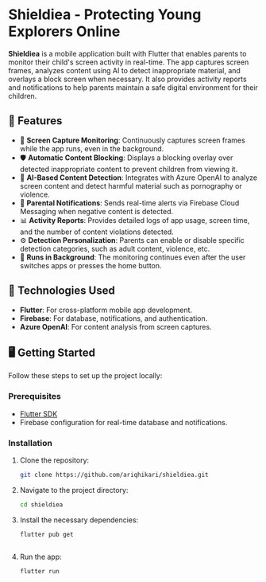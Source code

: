 # Shieldiea - Protecting Young Explorers Online

**Shieldiea** is a mobile application built with Flutter that enables parents to monitor their child's screen activity in real-time. The app captures screen frames, analyzes content using AI to detect inappropriate material, and overlays a block screen when necessary. It also provides activity reports and notifications to help parents maintain a safe digital environment for their children.

## 🌟 Features

- 📸 **Screen Capture Monitoring**: Continuously captures screen frames while the app runs, even in the background.
- 🛡️ **Automatic Content Blocking**: Displays a blocking overlay over detected inappropriate content to prevent children from viewing it.
- 🧠 **AI-Based Content Detection**: Integrates with  Azure OpenAI to analyze screen content and detect harmful material such as pornography or violence.
- 📩 **Parental Notifications**: Sends real-time alerts via Firebase Cloud Messaging when negative content is detected.
- 📊 **Activity Reports**: Provides detailed logs of app usage, screen time, and the number of content violations detected.
- ⚙️ **Detection Personalization**: Parents can enable or disable specific detection categories, such as adult content, violence, etc.
- 📱 **Runs in Background**: The monitoring continues even after the user switches apps or presses the home button.

## 🚀 Technologies Used

- **Flutter**: For cross-platform mobile app development.
- **Firebase**: For database, notifications, and authentication.
- **Azure OpenAI**: For content analysis from screen captures.

## 🖥️ Getting Started

Follow these steps to set up the project locally:

### Prerequisites

- [Flutter SDK](https://flutter.dev/docs/get-started/install)
- Firebase configuration for real-time database and notifications.

### Installation

1. Clone the repository:

   ```bash
   git clone https://github.com/ariqhikari/shieldiea.git

2. Navigate to the project directory:

    ```bash
    cd shieldiea
    
4. Install the necessary dependencies:

    ```bash
   flutter pub get
  
6. Run the app:

    ```bash
   flutter run

